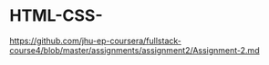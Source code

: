 # HTML-CSS-
https://github.com/jhu-ep-coursera/fullstack-course4/blob/master/assignments/assignment2/Assignment-2.md
